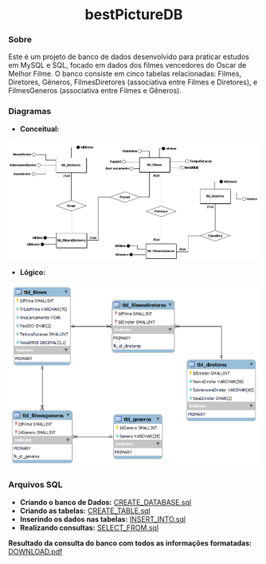 <h1 align="center"> bestPictureDB </h1>

### Sobre
Este é um projeto de banco de dados desenvolvido para praticar estudos em MySQL e SQL, focado em dados dos filmes vencedores do Oscar de Melhor Filme. O banco consiste em cinco tabelas relacionadas: Filmes, Diretores, Gêneros, FilmesDiretores (associativa entre Filmes e Diretores), e FilmesGeneros (associativa entre Filmes e Gêneros).

### Diagramas
- **Conceitual:**

![CONCEPTUAL](Diagrams/CONCEPTUAL.png)

- **Lógico:**
 
![LOGICAL](Diagrams/LOGICAL.png)


### Arquivos SQL

- **Criando o banco de Dados:** [CREATE_DATABASE.sql](SQL/CREATE_DATABASE.sql)
- **Criando as tabelas:** [CREATE_TABLE.sql](SQL/CREATE_TABLE.sql)
- **Inserindo os dados nas tabelas:** [INSERT_INTO.sql](SQL/INSERT_INTO.sql)
- **Realizando consultas:** [SELECT_FROM.sql](SQL/SELECT_FROM.sql)


**Resultado da consulta do banco com todos as informações formatadas:**
[DOWNLOAD.pdf](https://github.com/user-attachments/files/15990729/BESTPICTUREDB_RESULT.pdf)
